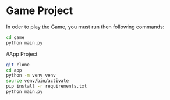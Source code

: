 # Game Project

In oder to play the Game, you must run then following commands:
```sh
cd game
python main.py
```

#App Project
```sh
git clone
cd app
python -m venv venv
source venv/bin/activate
pip install -r requirements.txt
python main.py
```
